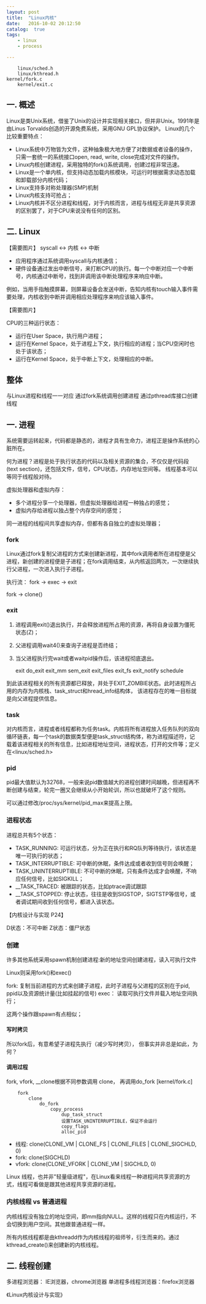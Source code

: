 ```yaml
---
layout: post
title:  "Linux内核"
date:   2016-10-02 20:12:50
catalog:  true
tags:
    - linux
    - process

---
```


		linux/sched.h
		linux/kthread.h
    kernel/fork.c
		kernel/exit.c

## 一. 概述

Linux是类Unix系统，借鉴了Unix的设计并实现相关接口，但并非Unix。1991年是由Linus Torvalds创造的开源免费系统，采用GNU GPL协议保护。
Linux的几个比较重要特点：

- Linux系统中万物皆为文件，这种抽象极大地方便了对数据或者设备的操作，只需一套统一的系统接口open, read, write, close完成对文件的操作。
- Linux内核创建进程，采用独特的fork()系统调用，创建过程非常迅速。
- Linux是一个单内核，但支持动态加载内核模块，可运行时根据需求动态加载和卸载部分内核代码；
- Linux支持多对称处理器(SMP)机制
- Linux内核支持可抢占；
- Linux内核并不区分进程和线程，对于内核而言，进程与线程无非是共享资源的区别罢了，对于CPU来说没有任何的区别。

## 二. Linux

【需要图片】 syscall <-> 内核 <-> 中断

- 应用程序通过系统调用syscall与内核通信；
- 硬件设备通过发出中断信号，来打断CPU的执行。每一个中断对应一个中断号，内核通过中断号，找到并调用该中断处理程序来响应中断。

例如，当用手指触摸屏幕，则屏幕设备会发送中断，告知内核有touch输入事件需要处理，内核收到中断并调用相应处理程序来响应该输入事件。

【需要图片】

CPU的三种运行状态：

- 运行在User Space，执行用户进程；
- 运行在Kernel Space，处于进程上下文，执行相应的进程；当CPU空闲时也处于该状态；
- 运行在Kernel Space，处于中断上下文，处理相应的中断。



## 整体

与Linux进程和线程一一对应
通过fork系统调用创建进程
通过pthread库接口创建线程

## 一. 进程

系统需要运转起来，代码都是静态的，进程才具有生命力，进程正是操作系统的心脏所在。

何为进程？进程是处于执行状态的代码以及相关资源的集合，不仅仅是代码段(text section)，还包括文件，信号，CPU状态，内存地址空间等。
线程基本可以等同于线程般对待。

虚拟处理器和虚拟内存：
- 多个进程分享一个处理器，但虚拟处理器给进程一种独占的感觉；
- 虚拟内存给进程以独占整个内存空间的感觉；

同一进程的线程间共享虚拟内存，但都有各自独立的虚拟处理器；

### fork

Linux通过fork复制父进程的方式来创建新进程，其中fork调用者所在进程便是父进程，新创建的进程便是子进程；在fork调用结束，从内核返回两次，一次继续执行父进程，一次进入执行子进程。

执行流： fork -> exec -> exit

fork -> clone()

### exit

1. 进程调用exit()退出执行，并会释放进程所占用的资源，再将自身设置为僵死状态(Z)；
2. 父进程调用wait4()来查询子进程是否终结；
3. 当父进程执行完wait或者waitpid操作后，该进程彻底退出。

	exit
		do_exit
			exit_mm
			sem_exit
			exit_files
			exit_fs
			exit_notify
			schedule
		
到此该进程相关的所有资源都已释放，并处于EXIT_ZOMBIE状态。此时进程所占用的内存为内核栈、task_struct和hread_info结构体， 该进程存在的唯一目标就是向父进程提供信息。

### task

对内核而言，进程或者线程都称为任务task。内核将所有进程放入任务队列的双向循环链表，每一个task的数据类型便是task_struct结构体，称为进程描述符，记载着该进程相关的所有信息，比如进程地址空间，进程状态，打开的文件等；定义在<linux/sched.h>

### pid

pid最大值默认为32768，一般来说pid数值越大的进程创建时间越晚，但进程再不断创建与结束，轮完一圈又会继续从小开始轮训，所以也就破坏了这个规则。

可以通过修改/proc/sys/kernel/pid_max来提高上限。


### 进程状态

进程总共有5个状态：

- TASK_RUNNING: 可运行状态，分为正在执行和RQ队列等待执行，该状态是唯一可执行的状态；
- TASK_INTERRUPTIBLE: 可中断的休眠，条件达成或者收到信号则会唤醒；
- TASK_UNINTERRUPTIBLE: 不可中断的休眠，只有条件达成才会唤醒，不响应任何信号，比如SIGKILL；
- __TASK_TRACED: 被跟踪的状态，比如ptrace调试跟踪
- __TASK_STOPPED: 停止状态，往往是收到SIGSTOP，SIGTSTP等信号，或者调试期间收到任何信号，都进入该状态。

【内核设计与实现 P24】



D状态：不可中断
Z状态：僵尸状态

### 创建

许多其他系统采用spawn机制创建进程:新的地址空间创建进程，读入可执行文件

Linux则采用fork()和exec()

fork: 复制当前进程的方式来创建子进程，此时子进程与父进程的区别在于pid, ppid以及资源统计量(比如挂起的信号)
exec： 读取可执行文件并载入地址空间执行；

这两个操作跟spawn有点相似；

#### 写时拷贝

所以fork后，有意希望子进程先执行（减少写时拷贝）， 但事实并非总是如此，为何？

#### 调用过程

fork, vfork, __clone根据不同参数调用 clone， 再调用do_fork [kernel/fork.c]


		fork
			clone
				do_fork
					copy_process
						dup_task_struct
						设置TASK_UNINTERRUPTIBLE，保证不会运行
						copy_flags
						alloc_pid
						
- 线程: clone(CLONE_VM | CLONE_FS | CLONE_FILES | CLONE_SIGCHLD, 0)
- fork: clone(SIGCHLD)
- vfork: clone(CLONE_VFORK | CLONE_VM | SIGCHLD, 0)
		
Linux 线程，也并非"轻量级进程"，在Linux看来线程一种进程间共享资源的方式，线程可看做是跟其他进程共享资源的进程。


### 内核线程 vs 普通进程
内核线程没有独立的地址空间，即mm指向NULL。这样的线程只在内核运行，不会切换到用户空间。其他跟普通进程一样。

所有内核线程都是由kthreadd作为内核线程的祖师爷，衍生而来的。通过kthread_create()来创建新的内核线程。



## 二. 线程创建


多进程浏览器： IE浏览器，chrome浏览器
单进程多线程浏览器：firefox浏览器

《Linux内核设计与实现》
